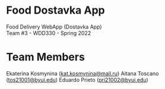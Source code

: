# Food Dostavka App
Food Delivery WebApp (Dostavka App)  
Team #3 - WDD330 - Spring 2022

# Team Members
Ekaterina Kosmynina (kat.kosmynina@mail.ru)
Aitana Toscano (tos21001@byui.edu)
Eduardo Prieto (pri21002@byui.edu)